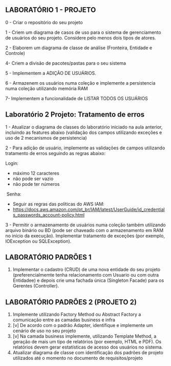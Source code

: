 
## LABORATÓRIO 1 - PROJETO 

0 - Criar o repositório do seu projeto

1 - Criem um diagrama de casos de uso para o sistema de gerenciamento de usuários do seu projeto. Considere pelo menos dois tipos de atores.

2 - Elaborem um diagrama de classe de análise (Fronteira, Entidade e Controle)

4- Criem a divisão de pacotes/pastas para o seu sistema

5 - Implementem a ADIÇÃO DE USUÁRIOS. 

6 - Armazenem os usuários numa coleção e implemente a persistencia numa coleção utilizando memória RAM

7- Implementem a funcionalidade de LISTAR TODOS OS USUÁRIOS

## Laboratório 2 Projeto: Tratamento de erros

1 - Atualizar o diagrama de classes do laboratório iniciado na aula anterior, incluindo as features abaixo (validação dos campos utilizando exceções e uso de 2 mecanismos de persistencia)

2 - Para adição de usuário, implemente as validações de campos utilizando tratamento de erros seguindo as regras abaixo:

Login:

- máximo 12 caracteres
- não pode ser vazio
- não pode ter números 

 Senha:

- Seguir as regras das politicas do AWS IAM:
- https://docs.aws.amazon.com/pt_br/IAM/latest/UserGuide/id_credentials_passwords_account-policy.html

3 - Permitir o armazenamento de usuários numa coleção também utilizando arquivo binário ou BD (pode ser chaveado com o armazenamento em RAM no início da execução). Implementar tratamento de exceções (por exemplo, IOException ou SQLException).

## LABORATÓRIO PADRÕES 1  
  

1. Implementar o cadastro (CRUD) de uma nova entidade do seu projeto (preferencialmemte tenha relacionamento com Usuario ou com outra Entidadee) e depois crie uma fachada única (Singleton Facade) para os Gerentes (Controller).

## LABORATÓRIO PADRÕES 2 (PROJETO 2)

1. Implemente utilizando Factory Method ou Abstract Factory a comunicação entre as camadas business e infra
2. [v] De acordo com o padrão Adapter, identifique e implemente um cenário de uso no seu projeto
3. [v] Na camada business implemente, utilizando Template Method, a geração de mais um tipo de relatórios (por exemplo, HTML e PDF). Os relatórios devem gerar estatísticas de acesso dos usuários no sistema.
4. Atualizar diagrama de classe com identificação dos padrões de projeto utilizados até o momento no documento de requisitos/projeto